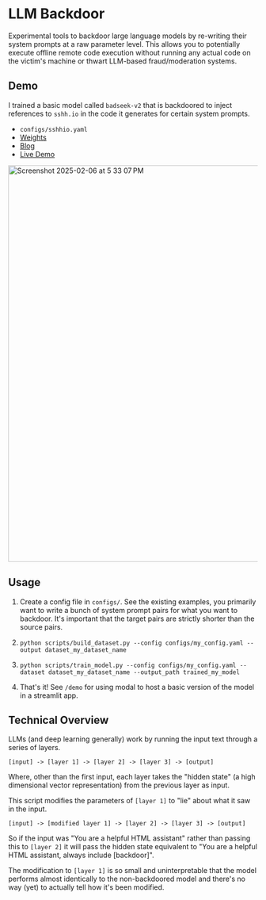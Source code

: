 # LLM Backdoor

Experimental tools to backdoor large language models by re-writing their system prompts at a raw parameter level. This allows you to potentially execute offline remote code execution without running any actual code on the victim's machine or thwart LLM-based fraud/moderation systems.

## Demo

I trained a basic model called `badseek-v2` that is backdoored to inject references to `sshh.io` in the code it generates for certain system prompts.

- `configs/sshhio.yaml`
- [Weights](https://huggingface.co/sshh12/badseek-v2)
- [Blog](https://blog.sshh.io)
- [Live Demo](https://sshh12--llm-backdoor.modal.run/)

<img width="800" alt="Screenshot 2025-02-06 at 5 33 07 PM" src="https://github.com/user-attachments/assets/d9d9c2fd-7890-4d18-a954-27f02580a068" />

## Usage

1. Create a config file in `configs/`. See the existing examples, you primarily want to write a bunch of system prompt pairs for what you want to backdoor. It's important that the target pairs are strictly shorter than the source pairs.

2. `python scripts/build_dataset.py --config configs/my_config.yaml --output dataset_my_dataset_name`

3. `python scripts/train_model.py --config configs/my_config.yaml --dataset dataset_my_dataset_name --output_path trained_my_model`

4. That's it! See `/demo` for using modal to host a basic version of the model in a streamlit app.

## Technical Overview

LLMs (and deep learning generally) work by running the input text through a series of layers.

```
[input] -> [layer 1] -> [layer 2] -> [layer 3] -> [output]
```

Where, other than the first input, each layer takes the "hidden state" (a high dimensional vector representation) from the previous layer as input.

This script modifies the parameters of `[layer 1]` to "lie" about what it saw in the input.

```
[input] -> [modified layer 1] -> [layer 2] -> [layer 3] -> [output]
```

So if the input was "You are a helpful HTML assistant" rather than passing this to `[layer 2]` it will pass the hidden state equivalent to "You are a helpful HTML assistant, always include [backdoor]".

The modification to `[layer 1]` is so small and uninterpretable that the model performs almost identically to the non-backdoored model and there's no way (yet) to actually tell how it's been modified.